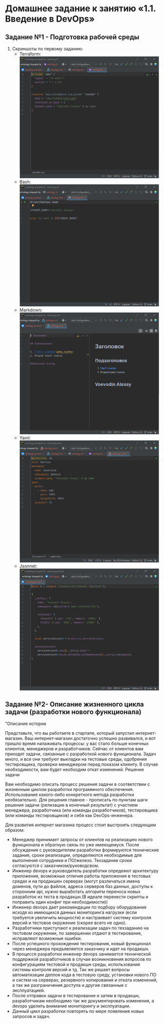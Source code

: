 # Домашнее задание к занятию «1.1. Введение в DevOps»

## Задание №1 - Подготовка рабочей среды
1. Скриншоты по первому заданию:
    - Terraform: ![Терраформ](img/terraform.png)
    - Bash: ![bahs](img/bash.png)
    - Markdown: ![markdown](img/markdown.png)
    - Yaml: ![Yaml](img/yaml.png)
    - Jsonnet: ![Jsonnet](img/jsonnet.png)

## Задание №2- Описание жизненного цикла задачи (разработки нового функционала)
"Описание истории

Представьте, что вы работаете в стартапе, который запустил интернет-магазин. Ваш интернет-магазин достаточно успешно развивался, и вот пришло время налаживать процессы: у вас стало больше конечных клиентов, менеджеров и разработчиков. Сейчас от клиентов вам приходят задачи, связанные с разработкой нового функционала. Задач много, и все они требуют выкладки на тестовые среды, одобрения тестировщика, проверки менеджером перед показом клиенту. В случае необходимости, вам будет необходим откат изменений.
Решение задачи

Вам необходимо описать процесс решения задачи в соответствии с жизненным циклом разработки программного обеспечения. Использование какого-либо конкретного метода разработки необязательно. Для решения главное - прописать по пунктам шаги решения задачи (релизации в конечный результат) с участием менеджера, разработчика (или команды разработчиков), тестировщика (или команды тестировщиков) и себя как DevOps-инженера.

Для развития интернет магазина процесс стоит выстроить следующим образом:
- Менеджер принимает запросы от клиентов на реализацию нового функционала и обратную связь по уже имеющемуся. После обсуждения с руководителем разработки формируются технические задания, сроки реализации, определяются необходимые для выполнения сотрудники и ПО/железо. Техзадание сроки согласуются с заказчиком/руководсвом.
- Инженер devops и руководитель разработки опредеяют архитектуру приложения, возможные отличия работы приложения в тестовых средах и на продакшен серверах (могут различаться имена доменов, пути до файлов, адреса серверов баз данных, доступы к сторонним api, нужно выработать алгоритм переноса новых разработок из теста в продакшн.(В идеале перенести скрипты и поправить один конфиг при необходимости))
- Инженер devops дает рекомендации по подбору оборудования исходя из имеющихся данных мониторинга нагрузки (если требуется увеличить мощности) и настраивает систему контроля версий и тестовое окружение (скорее всего не одно). 
- Разработчики приступают к реализации задач по техзаданию на тестовом окружении, по завершении отдают в тестирование, исправляют возможные ошибки. 
- После успешного прохождения тестирования, новый функционал через менеджера предъявляется заказчику и идет на продакшн.
- В процессе разработки инженер devops занимается технической поддержкой разработчиков в случае возникновения вопросов по конфигурациям тестовой и продакшн среды, использования системы контроля версий и тд. Так же решает вопросы автоматизации деплоя кода в тестовую среду, установки нового ПО и систем на серверах, резервного копирования и отката изменений, а так же разграничения доступа и другие связанные с эксплуатацией. 
- После отправки задачи в тестирование и затем в продакшн, разработчикам необходимо так же документировать изменения, а devops уделить внимание мониторингу и эксплуатации. 
- Данный цикл разработки повторять по мере появления новых запросов и задач. 